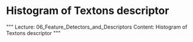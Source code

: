 # Histogram of Textons descriptor

"""
Lecture: 06_Feature_Detectors_and_Descriptors
Content: Histogram of Textons descriptor
"""

